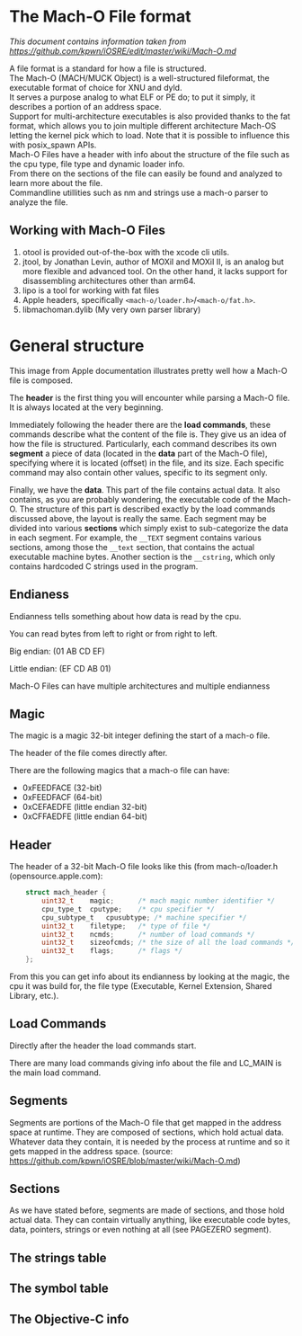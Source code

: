 # The Mach-O File format
_This document contains information taken from https://github.com/kpwn/iOSRE/edit/master/wiki/Mach-O.md_  

A file format is a standard for how a file is structured.  
The Mach-O (MACH/MUCK Object) is a well-structured fileformat, the executable format of choice for XNU and dyld.  
It serves a purpose analog to what ELF or PE do; to put it simply, it describes a portion of an address space.  
Support for multi-architecture executables is also provided thanks to the fat format, which allows you to join multiple different architecture Mach-OS letting the kernel pick which to load. 
Note that it is possible to influence this with posix_spawn APIs.  
Mach-O Files have a header with info about the structure of the file such as the cpu type, file type and dynamic loader info.  
From there on the sections of the file can easily be found and analyzed to learn more about the file.  
Commandline utillities such as nm and strings use a mach-o parser to analyze the file.  

## Working with Mach-O Files
1. otool is provided out-of-the-box with the xcode cli utils.
2. jtool, by Jonathan Levin, author of MOXiI and MOXiI II, is an analog but more flexible and advanced tool. On the other hand, it lacks support for disassembling architectures other than arm64.
2. lipo is a tool for working with fat files
3. Apple headers, specifically `<mach-o/loader.h>`/`<mach-o/fat.h>`.
4. libmachoman.dylib (My very own parser library)

# General structure
This image from Apple documentation illustrates pretty well how a Mach-O file is composed.

The **header** is the first thing you will encounter while parsing a Mach-O file. It is always located at the very beginning.

Immediately following the header there are the **load commands**, these commands describe what the content of the file is. They give us an idea of how the file is structured. Particularly, each command describes its own **segment** a piece of data (located in the **data** part of the Mach-O file), specifying where it is located (offset) in the file, and its size. Each specific command may also contain other values, specific to its segment only.

Finally, we have the **data**. This part of the file contains actual data. It also contains, as you are probably wondering, the executable code of the Mach-O. The structure of this part is described exactly by the load commands discussed above, the layout is really the same. Each segment may be divided into various **sections** which simply exist to sub-categorize the data in each segment. For example, the `__TEXT` segment contains various sections, among those the `__text` section, that contains the actual executable machine bytes. Another section is the `__cstring`, which only contains hardcoded C strings used in the program.  

## Endianess
Endianness tells something about how data is read by the cpu.

You can read bytes from left to right or from right to left.

Big endian: (01 AB CD EF)

Little endian: (EF CD AB 01)

Mach-O Files can have multiple architectures and multiple endianness

## Magic
The magic is a magic 32-bit integer defining the start of a mach-o file.

The header of the file comes directly after.

There are the following magics that a mach-o file can have:

* 0xFEEDFACE (32-bit)
* 0xFEEDFACF (64-bit)
* 0xCEFAEDFE (little endian 32-bit)
* 0xCFFAEDFE (little endian 64-bit)


## Header
The header of a 32-bit Mach-O file looks like this (from mach-o/loader.h (opensource.apple.com):
```C
	struct mach_header {
		uint32_t	magic;		/* mach magic number identifier */
		cpu_type_t	cputype;	/* cpu specifier */
		cpu_subtype_t	cpusubtype;	/* machine specifier */
		uint32_t	filetype;	/* type of file */
		uint32_t	ncmds;		/* number of load commands */
		uint32_t	sizeofcmds;	/* the size of all the load commands */
		uint32_t	flags;		/* flags */
	};
```

From this you can get info about its endianness by looking at the magic, the cpu it was build for, the file type (Executable, Kernel Extension, Shared Library, etc.).


## Load Commands
Directly after the header the load commands start.

There are many load commands giving info about the file and LC_MAIN is the main load command.

## Segments
Segments are portions of the Mach-O file that get mapped in the address space at runtime. They are composed of sections, which hold actual data. 
Whatever data they contain, it is needed by the process at runtime and so it gets mapped in the address space.
(source: https://github.com/kpwn/iOSRE/blob/master/wiki/Mach-O.md)

## Sections
As we have stated before, segments are made of sections, and those hold actual data. They can contain virtually anything, like executable code bytes, data, pointers, strings or even nothing at all (see PAGEZERO segment).

## The strings table

## The symbol table

## The Objective-C info
